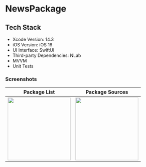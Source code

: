 # NewsPackage

## Tech Stack

- Xcode Version: 14.3
- iOS Version: iOS 16
- UI Interface: SwiftUI
- Third-party Dependencies: NLab
- MVVM
- Unit Tests

### Screenshots
| Package List | Package Sources |
|---|--|
| <img src="https://github.com/yasinkbas/NewsPackages/assets/25981305/c0893b3e-cd23-48e6-9a1d-e479b691c3d8" width="200"> | <img src="https://github.com/yasinkbas/NewsPackages/assets/25981305/bf8fd58f-2df1-4893-954b-e5f6e7daa9f6" width="200"> |
